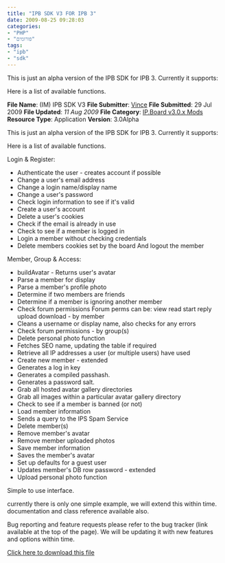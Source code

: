 ```yaml
---
title: "IPB SDK V3 FOR IPB 3"
date: 2009-08-25 09:28:03
categories: 
- "PHP"
- "פורומים"
tags: 
- "ipb"
- "sdk"
---
```


<div style="text-align:left; direction:ltr;">

This is just an alpha version of the IPB SDK for IPB 3. Currently it supports:

Here is a list of available functions.

<!--more-->

<strong>File Name</strong>: (IM) IPB SDK V3
<strong>File Submitter</strong>: <a href="http://www.invisionmodding.com/index.php?showuser=1203" target="_blank">Vince</a>
<strong>File Submitted</strong>: 29 Jul 2009
<strong>File Updated</strong>: <em>11 Aug 2009</em>
<strong>File Category</strong>: <a href="http://www.invisionmodding.com/index.php?autocom=downloads&amp;showcat=29" target="_blank">IP.Board v3.0.x Mods</a>
<strong>Resource Type</strong>: Application
<strong>Version</strong>: 3.0Alpha

This is just an alpha version of the IPB SDK for IPB 3. Currently it supports:

Here is a list of available functions.

Login &amp; Register:

* Authenticate the user - creates account if possible
* Change a user's email address
* Change a login name/display name
* Change a user's password
* Check login information to see if it's valid
* Create a user's account
* Delete a user's cookies
* Check if the email is already in use
* Check to see if a member is logged in
* Login a member without checking credentials
* Delete members cookies set by the board And logout the member

Member, Group &amp; Access:

*  buildAvatar - Returns user's avatar
* Parse a member for display
* Parse a member's profile photo
* Determine if two members are friends
* Determine if a member is ignoring another member
* Check forum permissions Forum perms can be: view read start reply upload download - by member
* Cleans a username or display name, also checks for any errors
* Check forum permissions - by group(s)
* Delete personal photo function
* Fetches SEO name, updating the table if required
* Retrieve all IP addresses a user (or multiple users) have used
* Create new member - extended
* Generates a log in key
* Generates a compiled passhash.
* Generates a password salt.
* Grab all hosted avatar gallery directories
* Grab all images within a particular avatar gallery directory
* Check to see if a member is banned (or not)
* Load member information
* Sends a query to the IPS Spam Service
* Delete member(s)
* Remove member's avatar
* Remove member uploaded photos
* Save member information
* Saves the member's avatar
* Set up defaults for a guest user
* Updates member's DB row password - extended
* Upload personal photo function

Simple to use interface.

currently there is only one simple example, we will extend this within time.
documentation and class reference available also.

Bug reporting and feature requests please refer to the bug tracker (link available at the top of the page).
We will be updating it with new features and options within time.

<a href="http://www.invisionmodding.com/index.php?autocom=downloads&amp;showfile=1381" target="_blank">Click here to download this file</a></div>

